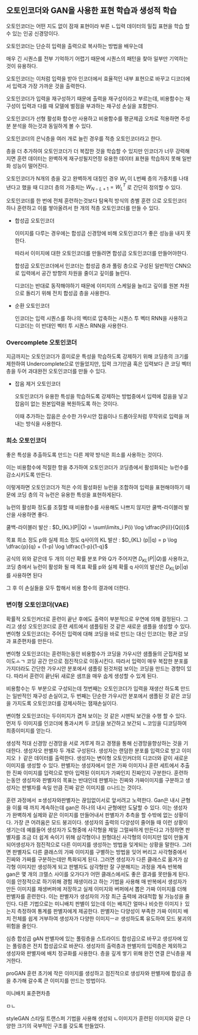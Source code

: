 ## 오토인코더와 GAN을 사용한 표현 학습과 생성적 학습

오토인코더는 어떤 지도 없이 잠재 표현이라 부른 ㄴ입력 데이터의 밀집 표현을 학습 할 수 있는 인공 신경망이다.

오토인코더는 단순히 입력을 출력으로 복사하는 방법을 배우는데 

매우 긴 시퀀스를 전부 기억하기 어렵기 때문에 시퀀스의 패턴을 찾아 일부만 기억하는 것이 유용하다.

오토인코더는 이처럼 입력을 받아 인코더에서 효율적인 내부 표현으로 바꾸고 디코더에서 입력과 가장 가까운 것을 출력한다.

오토인코더가 입력을 재구성하기 때문에 출력을 재구성이라고 부르는데, 비용함수는 재구성이 입력과 다를 때 모델에 벌점을 부과하는 재구성 손실을 포함한다.

오토인코더가 선형 활성화 함수만 사용하고 비용함수를 평균제곱 오차로 적용하면 주성분 분석을 하는것과 동일하게 볼 수 있다.

오토인코더의 은닉층을 여러 개로 늘린 경우를 적층 오토인코더라고 한다.

층을 더 추가하여 오토인코더가 더 복잡한 것을 학습할 수 있지만 인코더가 너무 강력해지면 훈련 데이터는 완벽하게 재구성될지언정 유용한 데이터 표현을 학습하지 못해 일반화 성능이 떨어진다.

오토인코더가 N개의 층을 갖고 완벽하게 대칭인 경우 $W_L$이 L번째 층의 가중치를 나태낸다고 했을 때 디코더 층의 가중치는 $W_{N-L+1} = W_L^T$ 로 간단히 정의할 수 있다.

오토인코더를 한 번에 전체 훈련하는것보다 탐욕적 방식의 층별 훈련 으로 오토인코더 하나 훈련하고 이를 쌓아올려서 한 개의 적층 오토인코더를 만들 수 있다.

 - 합성곱 오토인코더

   이미지를 다루는 경우에는 합성곱 신경망에 비해 오토인코더가 좋은 성능을 내지 못한다.

   따라서 이미지에 대한 오토인코더를 만들려면 합성곱 오토인코더를 만들어야한다.

   합성곱 오토인코더에서 인코더는 합성곱 층과 풀링 층으로 구성된 일반적인 CNN으로 입력에서 공간 방향의 차원을 줄이고 깊이를 늘린다.

   디코더는 반대로 동작해야하기 때문에 이미지의 스케일을 늘리고 깊이를 원본 차원으로 돌리기 위해 전치 합성곱 층을 사용한다.

 - 순환 오토인코더

   인코더는 입력 시퀀스를 하나의 벡터로 압축하는 시퀀스 투 벡터 RNN을 사용하고 디코더는 이 반대인 벡터 투 시퀀스 RNN을 사용한다.

### Overcomplete 오토인코더

지금까지는 오토인코더가 흥미로운 특성을 학습하도록 강제하기 위해 코딩층의 크기를 제한하여 Undercomplete으로 만들었지만, 입력 크기만큼 혹은 입력보다 큰 코딩 벡터 층을 두어 과대완전 오토인코더를 만들 수 있다.

 - 잡음 제거 오토인코더

   오토인코더가 유용한 특성을 학습하도록 강제하는 방법중에서 입력에 잡음을 넣고 잡음이 없는 원본입력을 복원하도록 하는 것이다.

   이때 추가하는 잡음은 순수한 가우시안 잡음이나 드롭아웃처럼 무작위로 입력을 꺼내는 방식을 사용한다.

### 희소 오토인코더

   좋은 특성을 추출하도록 만드는 다른 제약 방식은 희소를 사용하는 것이다.

   이는 비용함수에 적절한 항을 추가하여 오토인코더가 코딩층에서 활성화되는 뉴런수를 감소시키도록 만든다.

   이렇게하면 오토인코더가 적은 수의 활성화된 뉴런을 조합하여 입력을 표현해야하기 때문에 코딩 층의 각 뉴런은 유용한 특성을 표현하게된다.

   뉴런의 활성화 정도를 조절할 때 비용함수를 사용해도 나쁘지 않지만 쿨백-라이블러 발산을 사용하면 좋다.

   쿨백-라이블러 발산 : $D_{KL}(P||Q) = \sum\limits_i P(i) \log \dfrac{P(i)}{Q(i)}$

   목표 희소 정도 p와 실제 희소 정도 q사이의 KL 발산 : $D_{KL} (p||q) = p \log \dfrac{p}{q} + (1-p) \log \dfrac{1-p}{1-q}$

   공식의 위와 같은데 두 개의 이산 확률 분포 P와 Q가 주어지면 $D_{KL}(P||Q)$를 사용하고, 코딩 층에서 뉴런이 활성화 될 때 목표 확률
   p와 실제 확률 q 사이의 발산은 $D_{KL} (p||q)$를 사용하면 된다

   그 후 이 손실들을 모두 합해서 비용 함수의 결과에 더한다.

### 변이형 오토인코더(VAE)

확률적 오토인커더로 훈련이 끝난 후에도 출력이 부분적으로 우연에 의해 결정된다.
그리고 생성 오토인코더로 훈련 세트에서 샘플링된 것 같은 새로운 샘플을 생성할 수 있다.
변이형 오토인코더는 주어진 입력에 대해 코딩을 바로 만드는 대신 인코더는 평균 코딩과 표준편차를 만든다.

변이형 오토인코더는 훈련하는동안 비용함수가 코딩을 가우시안 샘플들의 군집처럼 보이도ㅗㄱ 코딩 공간 안으로 점진적으로 이동시킨다.
따라서 입력이 매우 복잡한 분포를 가지더라도 간단한 가우시안 분포에서 샘플링 된것처럼 보이는 코딩을 만드는 경향이 있다.
따라서 훈련이 끝난뒤 새로운 샘프을 매우 숩게 생성할 수 있게 된다.

비용함수는 두 부분으로 구성되는데 첫번째는 오토인코더가 입력을 재생산 하도록 만드는 일반적인 재구성 손실이고, 두 번째는 단순한 가우시안 분포에서 샘플된 것 같은 코딩을 가지도록 오토인코더를 강제사하는 잼재손실이다.

변이형 오토인코더는 두이미지가 겹쳐 보이는 것 같은 시맨틱 보간을 수행 할 수 있다.
먼저 두 이미지를 인코더에 통과시켜 두 코딩을 보간하고 보간되 ㄴ코잉을 디코딩하여 최종이미지를 얻는다.

생성적 적대 신경망
신경망을 서로 겨루게 하고 경쟁을 통해 신경망을향상하는 것을 기대한다.
생성자오 판별자 두 개로 구성된다.
생성자는 랜덤한 분포를 입력으로 받고 이미지오 ㅏ 같은 데이터를 출력한다.
생성자는 변이형 오토인커더의 디코더와 같이 새로운 이미지를 생성할 수 있다.
판별자는 생성자에서 얻은 가짜 이미지나 훈련 세트에서 추출한 진짜 이미지를 입력으로 받아 입력된 이미지가 가짜인지 진짜인지 구분한다.
훈련하는동안 생성자와 판별자의 목표는 반대인데 판별자는 진짜와 가짜이미지를 구분하고 생성자는 판별자를 속일 만큼 진짜 같은 이미지를 ㅁ나드는 것이다.

훈련 과정에서 ㅍ생성자와판별자는 끊임없이서로 앞서려고 노력한다.
Gan은 내시 균형을 이룰 때 까지 계속하는데 gan은 하나의 내시 균형에만 도달할 수 있다.
이는 생성자가 완벽하게 실제와 같은 이미지를 만들어내서 판별자가 추측을 할 수밖에 없는 상황이다.
가장 큰 어려움은 모드 붕괴이다.
생성자의 출력의 다양성이 줄어들 때 이런 상황이 생기는데 예를들어 생성자가 도형중에 사각형을 제일 그럴싸하게 만든다고 가정하면 판별자를 조금 더 쉽게 속이기 위해 삼각형이나 원형대신 사각형의 이미지만 많이 만들게 되어생성자가 점진적으로 다른 이미지를 생성하는 방법을 잊게되는 상황을 말한다.
그러면 판별자도 다른 클래스의 가짜 이미지를 구별하는 방법을 잊어 버리고 사각형중에서 진짜와 가짜를 구분하는데만 특화되게 된다.
그러면 생성자가 다른 클래스로 옮겨가 삼각형 이미지만 생성하게 되고 판별자도 삼각형만 잘 구분해지는 과정을 계속 반복해 gan은 몇 개의 크랠스 사이를 오가다가 어떤 클래스에서도 좋은 결과를 못만들게 된다.
이를 안정적으로 하기위해 경험 재생이라고 하는 기법을 사용해 매 반복에서 생성자가 만든 이미지를 재생버퍼에 저장하고 실제 이미지와 버퍼에서 뽑은 가짜 이미지를 더해 판별자를 훈련한다.
이는 판별자가 생성자의 가장 최근 출력에 과대적합 될 가능성을 줄인다.
다른 기법으로는 미니배치 판별이 있는데 이는 배치간 얼마나 비슷한 이미지ㅏ 있는지 측정하여 통계를 판별자에게 제공한다.
판별자는 다양성이 부족한 가짜 이미지 배치 전체를 쉽게 거부하여 생성자가 다양한 이미지ㅡㄹ 생성하도록 유도하여 모드 붕괴의 위험을 줄인다.

심층 합성곱 gAN
판별자에 있는 풀링층을 스트라이드 합성곱으로 바꾸고 생성자에 있는 풀링층은 전치 합성곱으로 바꾼다.
생성자의 출력층과 판별자의 입력층은 제외하고 생성자와 판별자에 배치 정규화를 사용한다.
층을 깊게 쌓기 위해 완전 연결 은닉층을 제거한다.

proGAN
훈련 초기에 작은 이미지를 생성하고 점진적으로 생성자와 판별자에 합성곱 층을 추가해 갈수록 큰 이미지를 만드는 방법이다.


미니배치 표준편차층

ㅁㄴ

styleGAN 스타일 트랜스퍼 기법을 사용해 생성되 ㄴ이미지가 훈련된 이미지와 같은 다양한 크기의 국부적인 구조를 갖도록 만들었다.

